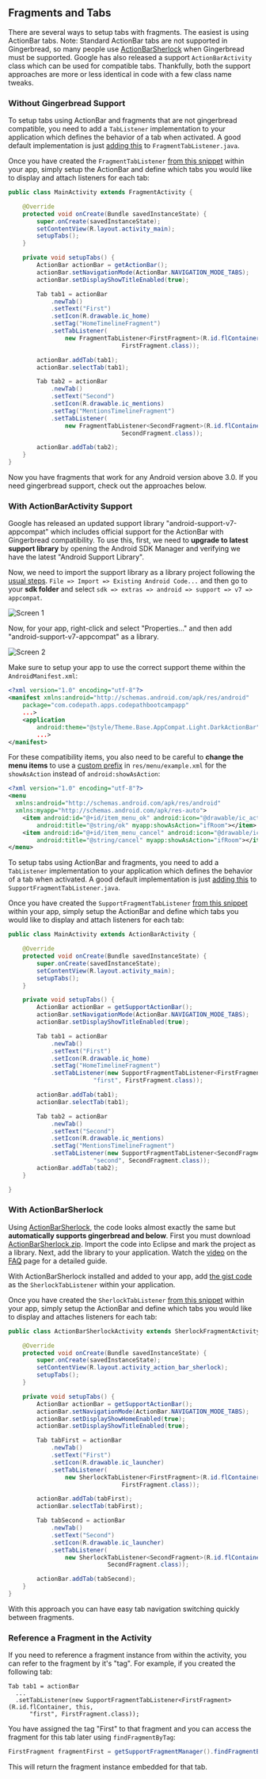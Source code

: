 ## Fragments and Tabs

There are several ways to setup tabs with fragments. The easiest is using ActionBar tabs. Note: Standard ActionBar tabs are not supported in Gingerbread, so many people use [ActionBarSherlock](http://actionbarsherlock.com/) when Gingerbread must be supported. Google has also released a support `ActionBarActivity` class which can be used for compatible tabs. Thankfully, both the support approaches are more or less identical in code with a few class name tweaks.

### Without Gingerbread Support

To setup tabs using ActionBar and fragments that are not gingerbread compatible, you need to add a `TabListener` implementation to your application which defines the behavior of a tab when activated. A good default implementation is just [adding this](https://gist.github.com/nesquena/f54a991ccb4e5929e0ec) to `FragmentTabListener.java`. 

Once you have created the `FragmentTabListener` [from this snippet](https://gist.github.com/nesquena/f54a991ccb4e5929e0ec) within your app, simply setup the ActionBar and define which tabs you would like to display and attach listeners for each tab:

```java
public class MainActivity extends FragmentActivity {

	@Override
	protected void onCreate(Bundle savedInstanceState) {
		super.onCreate(savedInstanceState);
		setContentView(R.layout.activity_main);
		setupTabs();
	}

	private void setupTabs() {
		ActionBar actionBar = getActionBar();
		actionBar.setNavigationMode(ActionBar.NAVIGATION_MODE_TABS);
		actionBar.setDisplayShowTitleEnabled(true);

		Tab tab1 = actionBar
			.newTab()
			.setText("First")
			.setIcon(R.drawable.ic_home)
			.setTag("HomeTimelineFragment")
			.setTabListener(
				new FragmentTabListener<FirstFragment>(R.id.flContainer, this, "first",
								FirstFragment.class));

		actionBar.addTab(tab1);
		actionBar.selectTab(tab1);

		Tab tab2 = actionBar
			.newTab()
			.setText("Second")
			.setIcon(R.drawable.ic_mentions)
			.setTag("MentionsTimelineFragment")
			.setTabListener(
			    new FragmentTabListener<SecondFragment>(R.id.flContainer, this, "second",
								SecondFragment.class));

		actionBar.addTab(tab2);
	}
}
```

Now you have fragments that work for any Android version above 3.0. If you need gingerbread support, check out the approaches below.

### With ActionBarActivity Support

Google has released an updated support library "android-support-v7-appcompat" which includes official support for the ActionBar with Gingerbread compatibility. To use this, first, we need to **upgrade to latest support library** by opening the Android SDK Manager and verifying we have the latest "Android Support Library".

Now, we need to import the support library as a library project following the [usual steps](http://imgur.com/a/N8baF). `File => Import => Existing Android Code...` and then go to your **sdk folder** and select `sdk => extras => android => support => v7 => appcompat`. 

![Screen 1](http://i.imgur.com/pRffDgs.png)

Now, for your app, right-click and select "Properties..." and then add "android-support-v7-appcompat" as a library.

![Screen 2](http://i.imgur.com/E5IYm69.png)

Make sure to setup your app to use the correct support theme within the `AndroidManifest.xml`:

```xml
<?xml version="1.0" encoding="utf-8"?>
<manifest xmlns:android="http://schemas.android.com/apk/res/android"
    package="com.codepath.apps.codepathbootcampapp"
    ...>
    <application
        android:theme="@style/Theme.Base.AppCompat.Light.DarkActionBar" 
        ...>
</manifest>
```

For these compatibility items, you also need to be careful to **change the menu items** to use a [custom prefix](http://developer.android.com/guide/topics/ui/actionbar.html#ActionItems) in `res/menu/example.xml` for the `showAsAction` instead of `android:showAsAction`:

```xml
<?xml version="1.0" encoding="utf-8"?>
<menu
  xmlns:android="http://schemas.android.com/apk/res/android"
  xmlns:myapp="http://schemas.android.com/apk/res-auto">
    <item android:id="@+id/item_menu_ok" android:icon="@drawable/ic_action_ok"
        android:title="@string/ok" myapp:showAsAction="ifRoom"></item>
    <item android:id="@+id/item_menu_cancel" android:icon="@drawable/ic_action_cancel"
        android:title="@string/cancel" myapp:showAsAction="ifRoom"></item>
</menu>
```

To setup tabs using ActionBar and fragments, you need to add a `TabListener` implementation to your application which defines the behavior of a tab when activated. A good default implementation is just [adding this](https://gist.github.com/nesquena/8b9f9ec29582afd4d138) to `SupportFragmentTabListener.java`. 

Once you have created the `SupportFragmentTabListener` [from this snippet](https://gist.github.com/nesquena/8b9f9ec29582afd4d138) within your app, simply setup the ActionBar and define which tabs you would like to display and attach listeners for each tab:

```java
public class MainActivity extends ActionBarActivity {

	@Override
	protected void onCreate(Bundle savedInstanceState) {
		super.onCreate(savedInstanceState);
		setContentView(R.layout.activity_main);
		setupTabs();
	}

	private void setupTabs() {
		ActionBar actionBar = getSupportActionBar();
		actionBar.setNavigationMode(ActionBar.NAVIGATION_MODE_TABS);
		actionBar.setDisplayShowTitleEnabled(true);

		Tab tab1 = actionBar
		    .newTab()
		    .setText("First")
		    .setIcon(R.drawable.ic_home)
		    .setTag("HomeTimelineFragment")
		    .setTabListener(new SupportFragmentTabListener<FirstFragment>(R.id.flContainer, this,
                        "first", FirstFragment.class));

		actionBar.addTab(tab1);
		actionBar.selectTab(tab1);

		Tab tab2 = actionBar
		    .newTab()
		    .setText("Second")
		    .setIcon(R.drawable.ic_mentions)
		    .setTag("MentionsTimelineFragment")
		    .setTabListener(new SupportFragmentTabListener<SecondFragment>(R.id.flContainer, this,
                        "second", SecondFragment.class));
		actionBar.addTab(tab2);
	}

}
```

### With ActionBarSherlock

Using [ActionBarSherlock](http://actionbarsherlock.com/), the code looks almost exactly the same but **automatically supports gingerbread and below**. First you must download [ActionBarSherlock.zip](https://api.github.com/repos/JakeWharton/ActionBarSherlock/zipball/4.4.0). Import the code into Eclipse and mark the project as a library. Next, add the library to your application. Watch the [video](http://www.youtube.com/watch?v=4GJ6yY1lNNY) on the [FAQ](http://actionbarsherlock.com/faq.html) page for a detailed guide.

With ActionBarSherlock installed and added to your app, add [the gist code](https://gist.github.com/nesquena/0f0a1f50a2a64721309e) as the `SherlockTabListener` within your application.

Once you have created the `SherlockTabListener` [from this snippet](https://gist.github.com/nesquena/0f0a1f50a2a64721309e) within your app, simply setup the ActionBar and define which tabs you would like to display and attaches listeners for each tab:

```java
public class ActionBarSherlockActivity extends SherlockFragmentActivity {

	@Override
	protected void onCreate(Bundle savedInstanceState) {
		super.onCreate(savedInstanceState);
		setContentView(R.layout.activity_action_bar_sherlock);
		setupTabs();
	}

	private void setupTabs() {
		ActionBar actionBar = getSupportActionBar();
		actionBar.setNavigationMode(ActionBar.NAVIGATION_MODE_TABS);
		actionBar.setDisplayShowHomeEnabled(true);
		actionBar.setDisplayShowTitleEnabled(true);

		Tab tabFirst = actionBar
			.newTab()
			.setText("First")
			.setIcon(R.drawable.ic_launcher)
			.setTabListener(
				new SherlockTabListener<FirstFragment>(R.id.flContainer, this, "First",
								FirstFragment.class));

		actionBar.addTab(tabFirst);
		actionBar.selectTab(tabFirst);

		Tab tabSecond = actionBar
			.newTab()
			.setText("Second")
			.setIcon(R.drawable.ic_launcher)
			.setTabListener(
				new SherlockTabListener<SecondFragment>(R.id.flContainer, this, "Second",
							SecondFragment.class));

		actionBar.addTab(tabSecond);
	}
}
```

With this approach you can have easy tab navigation switching quickly between fragments.

### Reference a Fragment in the Activity

If you need to reference a fragment instance from within the activity, you can refer to the fragment by it's "tag". For example, if you created the following tab:

```
Tab tab1 = actionBar
  ...
  .setTabListener(new SupportFragmentTabListener<FirstFragment>(R.id.flContainer, this,
      "first", FirstFragment.class));
```

You have assigned the tag "First" to that fragment and you can access the fragment for this tab later using `findFragmentByTag`:

```java
FirstFragment fragmentFirst = getSupportFragmentManager().findFragmentByTag("first");
```

This will return the fragment instance embedded for that tab.